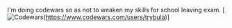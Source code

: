 I'm doing codewars so as not to weaken my skills for school leaving exam.
[![Codewars](https://github.r2v.ch/codewars?user=trybula)(https://www.codewars.com/users/trybula)]
